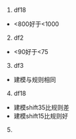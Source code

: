 1. df18
- <800好于<1000
2. df2
- <90好于<75
3. df3
- 建模与规则相同
4. df18
- 建模shift35比规则差
- 建模shift15比规则好
5. 